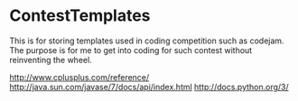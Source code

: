 ContestTemplates
================

This is for storing templates used in coding competition such as codejam. The purpose is for me to get into coding for such contest without reinventing the wheel.

http://www.cplusplus.com/reference/
http://java.sun.com/javase/7/docs/api/index.html
http://docs.python.org/3/
